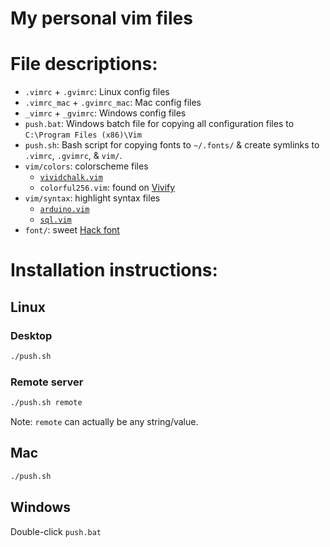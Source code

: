 # My personal vim files #

# File descriptions: #
* `.vimrc` + `.gvimrc`: Linux config files
* `.vimrc_mac` + `.gvimrc_mac`: Mac config files
* `_vimrc` + `_gvimrc`: Windows config files
* `push.bat`: Windows batch file for copying all configuration files to `C:\Program Files (x86)\Vim`
* `push.sh`: Bash script for copying fonts to `~/.fonts/` & create symlinks to `.vimrc`, `.gvimrc`, & `vim/`.
* `vim/colors`: colorscheme files
    * [`vividchalk.vim`](https://github.com/tpope/vim-vividchalk)
    * `colorful256.vim`: found on [Vivify](http://bytefluent.com/vivify/)
* `vim/syntax`: highlight syntax files
    * [`arduino.vim`](https://bitbucket.org/johannes/arduino-vim-syntax/downloads)
    * [`sql.vim`](https://github.com/JessicaKMcIntosh/Vim)
* `font/`: sweet [Hack font](https://github.com/chrissimpkins/Hack)

# Installation instructions: #
## Linux ##
### Desktop ###
```bash
./push.sh
```
### Remote server ###
```bash
./push.sh remote
```
Note: `remote` can actually be any string/value.
## Mac ##
```bash
./push.sh
```
## Windows ##
Double-click `push.bat`
